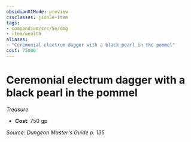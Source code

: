 ```yaml
---
obsidianUIMode: preview
cssclasses: json5e-item
tags:
- compendium/src/5e/dmg
- item/wealth
aliases: 
- "Ceremonial electrum dagger with a black pearl in the pommel"
cost: 75000
---
```

# Ceremonial electrum dagger with a black pearl in the pommel
*Treasure*  

- **Cost**: 750 gp

*Source: Dungeon Master's Guide p. 135*